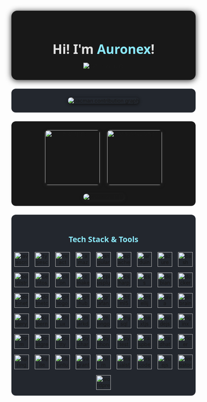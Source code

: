
<div align="center" style="background:#181818;padding:32px 0 16px 0;border-radius:16px;box-shadow:0 2px 16px #222;">
  <h1 style="color:#e2e2e2;font-family:'Segoe UI',sans-serif;font-size:2.5em;margin-bottom:0.2em;">Hi! I'm <span style="color:#8be9fd;">Auronex</span>!</h1>
  <p>
    <img src="https://komarev.com/ghpvc/?username=datamann1013&label=Profile%20views&color=8be9fd&style=flat" alt="datamann1013" />
  </p>
</div>

###


<div align="center" style="background:#23272e;padding:24px 0;border-radius:12px;margin:24px 0;">
  <picture>
    <source media="(prefers-color-scheme: dark)" srcset="https://raw.githubusercontent.com/datamann1013/datamann1013/output/pacman-contribution-graph-dark.svg">
    <img alt="pacman contribution graph" src="https://raw.githubusercontent.com/datamann1013/datamann1013/output/pacman-contribution-graph-dark.svg" style="border-radius:8px;box-shadow:0 2px 8px #111;" />
  </picture>
</div>

###


<div align="center" style="background:#181818;padding:24px 0 16px 0;border-radius:12px;margin:24px 0;">
  <img src="https://github-readme-stats.vercel.app/api?username=datamann1013&hide_title=false&hide_rank=false&show_icons=true&include_all_commits=true&count_private=true&disable_animations=false&theme=dracula&locale=en&hide_border=false&order=1" height="150" alt="stats graph" style="margin:0 8px 8px 0;border-radius:8px;box-shadow:0 2px 8px #222;" />
  <img src="https://github-readme-stats.vercel.app/api/top-langs?username=datamann1013&locale=en&hide_title=false&layout=compact&card_width=320&langs_count=5&theme=dracula&hide_border=false&order=2" height="150" alt="languages graph" style="margin:0 0 8px 8px;border-radius:8px;box-shadow:0 2px 8px #222;" />
  <div style="margin-top:16px;">
    <a href="https://github.com/ryo-ma/github-profile-trophy">
      <img src="https://github-profile-trophy.vercel.app/?username=datamann1013&theme=darkhub" alt="datamann1013" style="border-radius:8px;box-shadow:0 2px 8px #222;" />
    </a>
  </div>
</div>

###

<div align="center" style="background:#23272e;padding:24px 0 16px 0;border-radius:12px;margin:24px 0;">

  <h2 style="color:#8be9fd;font-family:'Segoe UI',sans-serif;margin-bottom:1em;">Tech Stack & Tools</h2>
  <div style="display:flex;flex-wrap:wrap;justify-content:center;gap:16px;">
    <img src="https://cdn.jsdelivr.net/gh/devicons/devicon/icons/javascript/javascript-original.svg" height="40" alt="javascript logo" />
    <img src="https://cdn.jsdelivr.net/gh/devicons/devicon/icons/typescript/typescript-original.svg" height="40" alt="typescript logo" />
    <img src="https://cdn.jsdelivr.net/gh/devicons/devicon/icons/react/react-original.svg" height="40" alt="react logo" />
    <img src="https://cdn.jsdelivr.net/gh/devicons/devicon/icons/amazonwebservices/amazonwebservices-line-wordmark.svg" height="40" alt="amazonwebservices logo" />
    <img src="https://cdn.jsdelivr.net/gh/devicons/devicon/icons/angularjs/angularjs-original.svg" height="40" alt="angularjs logo" />
    <img src="https://cdn.jsdelivr.net/gh/devicons/devicon/icons/apache/apache-original.svg" height="40" alt="apache logo" />
    <img src="https://cdn.jsdelivr.net/gh/devicons/devicon/icons/arduino/arduino-original.svg" height="40" alt="arduino logo" />
    <img src="https://cdn.jsdelivr.net/gh/devicons/devicon/icons/azure/azure-original.svg" height="40" alt="azure logo" />
    <img src="https://cdn.jsdelivr.net/gh/devicons/devicon/icons/bash/bash-original.svg" height="40" alt="bash logo" />
    <img src="https://cdn.jsdelivr.net/gh/devicons/devicon/icons/bootstrap/bootstrap-original.svg" height="40" alt="bootstrap logo" />
    <img src="https://cdn.jsdelivr.net/gh/devicons/devicon/icons/centos/centos-original.svg" height="40" alt="centos logo" />
    <img src="https://cdn.jsdelivr.net/gh/devicons/devicon/icons/clion/clion-original.svg" height="40" alt="clion logo" />
    <img src="https://cdn.jsdelivr.net/gh/devicons/devicon/icons/cmake/cmake-original.svg" height="40" alt="cmake logo" />
    <img src="https://cdn.jsdelivr.net/gh/devicons/devicon/icons/cplusplus/cplusplus-original.svg" height="40" alt="cplusplus logo" />
    <img src="https://cdn.jsdelivr.net/gh/devicons/devicon/icons/csharp/csharp-original.svg" height="40" alt="csharp logo" />
    <img src="https://cdn.jsdelivr.net/gh/devicons/devicon/icons/css3/css3-original.svg" height="40" alt="css logo" />
    <img src="https://cdn.jsdelivr.net/gh/devicons/devicon/icons/debian/debian-original.svg" height="40" alt="debian logo" />
    <img src="https://cdn.jsdelivr.net/gh/devicons/devicon/icons/docker/docker-original.svg" height="40" alt="docker logo" />
    <img src="https://cdn.jsdelivr.net/gh/devicons/devicon/icons/dot-net/dot-net-original.svg" height="40" alt="dot-net logo" />
    <img src="https://cdn.jsdelivr.net/gh/devicons/devicon/icons/dotnetcore/dotnetcore-original.svg" height="40" alt="dotnetcore logo" />
    <img src="https://cdn.jsdelivr.net/gh/devicons/devicon/icons/git/git-original.svg" height="40" alt="git logo" />
    <img src="https://cdn.jsdelivr.net/gh/devicons/devicon/icons/github/github-original.svg" height="40" alt="github logo" />
    <img src="https://cdn.jsdelivr.net/gh/devicons/devicon/icons/grafana/grafana-original.svg" height="40" alt="grafana logo" />
    <img src="https://cdn.jsdelivr.net/gh/devicons/devicon/icons/html5/html5-original.svg" height="40" alt="html5 logo" />
    <img src="https://cdn.jsdelivr.net/gh/devicons/devicon/icons/intellij/intellij-original.svg" height="40" alt="intellij logo" />
    <img src="https://cdn.jsdelivr.net/gh/devicons/devicon/icons/java/java-original.svg" height="40" alt="java logo" />
    <img src="https://cdn.jsdelivr.net/gh/devicons/devicon/icons/jetbrains/jetbrains-original.svg" height="40" alt="jetbrains logo" />
    <img src="https://cdn.jsdelivr.net/gh/devicons/devicon/icons/jquery/jquery-original.svg" height="40" alt="jquery logo" />
    <img src="https://cdn.jsdelivr.net/gh/devicons/devicon/icons/kubernetes/kubernetes-plain.svg" height="40" alt="kubernetes logo" />
    <img src="https://cdn.jsdelivr.net/gh/devicons/devicon/icons/linux/linux-original.svg" height="40" alt="linux logo" />
    <img src="https://cdn.jsdelivr.net/gh/devicons/devicon/icons/markdown/markdown-original.svg" height="40" alt="markdown logo" />
    <img src="https://cdn.jsdelivr.net/gh/devicons/devicon/icons/mongodb/mongodb-original.svg" height="40" alt="mongodb logo" />
    <img src="https://cdn.jsdelivr.net/gh/devicons/devicon/icons/mysql/mysql-original.svg" height="40" alt="mysql logo" />
    <img src="https://cdn.jsdelivr.net/gh/devicons/devicon/icons/nextjs/nextjs-original.svg" height="40" alt="nextjs logo" />
    <img src="https://cdn.jsdelivr.net/gh/devicons/devicon/icons/nodejs/nodejs-original.svg" height="40" alt="nodejs logo" />
    <img src="https://cdn.jsdelivr.net/gh/devicons/devicon/icons/nginx/nginx-original.svg" height="40" alt="nginx logo" />
    <img src="https://cdn.jsdelivr.net/gh/devicons/devicon/icons/npm/npm-original-wordmark.svg" height="40" alt="npm logo" />
    <img src="https://cdn.jsdelivr.net/gh/devicons/devicon/icons/postgresql/postgresql-original.svg" height="40" alt="postgresql logo" />
    <img src="https://cdn.jsdelivr.net/gh/devicons/devicon/icons/putty/putty-original.svg" height="40" alt="putty logo" />
    <img src="https://cdn.jsdelivr.net/gh/devicons/devicon/icons/pycharm/pycharm-original.svg" height="40" alt="pycharm logo" />
    <img src="https://cdn.jsdelivr.net/gh/devicons/devicon/icons/python/python-original.svg" height="40" alt="python logo" />
    <img src="https://cdn.jsdelivr.net/gh/devicons/devicon/icons/pytest/pytest-original.svg" height="40" alt="pytest logo" />
    <img src="https://cdn.jsdelivr.net/gh/devicons/devicon/icons/raspberrypi/raspberrypi-original.svg" height="40" alt="raspberrypi logo" />
    <img src="https://cdn.jsdelivr.net/gh/devicons/devicon/icons/redhat/redhat-original.svg" height="40" alt="redhat logo" />
    <img src="https://cdn.jsdelivr.net/gh/devicons/devicon/icons/rider/rider-original.svg" height="40" alt="rider logo" />
    <img src="https://cdn.jsdelivr.net/gh/devicons/devicon/icons/spring/spring-original.svg" height="40" alt="spring logo" />
    <img src="https://cdn.jsdelivr.net/gh/devicons/devicon/icons/sqlite/sqlite-original.svg" height="40" alt="sqlite logo" />
    <img src="https://cdn.jsdelivr.net/gh/devicons/devicon/icons/ubuntu/ubuntu-plain.svg" height="40" alt="ubuntu logo" />
    <img src="https://cdn.jsdelivr.net/gh/devicons/devicon/icons/vagrant/vagrant-original.svg" height="40" alt="vagrant logo" />
    <img src="https://cdn.jsdelivr.net/gh/devicons/devicon/icons/vim/vim-original.svg" height="40" alt="vim logo" />
    <img src="https://cdn.jsdelivr.net/gh/devicons/devicon/icons/visualstudio/visualstudio-plain.svg" height="40" alt="visualstudio logo" />
    <img src="https://cdn.jsdelivr.net/gh/devicons/devicon/icons/vscode/vscode-original.svg" height="40" alt="vscode logo" />
    <img src="https://cdn.jsdelivr.net/gh/devicons/devicon/icons/vuejs/vuejs-original.svg" height="40" alt="vuejs logo" />
    <img src="https://cdn.jsdelivr.net/gh/devicons/devicon/icons/webstorm/webstorm-original.svg" height="40" alt="webstorm logo" />
    <img src="https://cdn.jsdelivr.net/gh/devicons/devicon/icons/wordpress/wordpress-original.svg" height="40" alt="wordpress logo" />
  </div>
</div>

###
